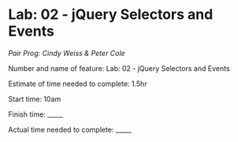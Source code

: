 # Lab: 02 - jQuery Selectors and Events

_Pair Prog: Cindy Weiss & Peter Cole_

Number and name of feature: Lab: 02 - jQuery Selectors and Events

Estimate of time needed to complete: 1.5hr

Start time: 10am

Finish time: _____

Actual time needed to complete: _____
